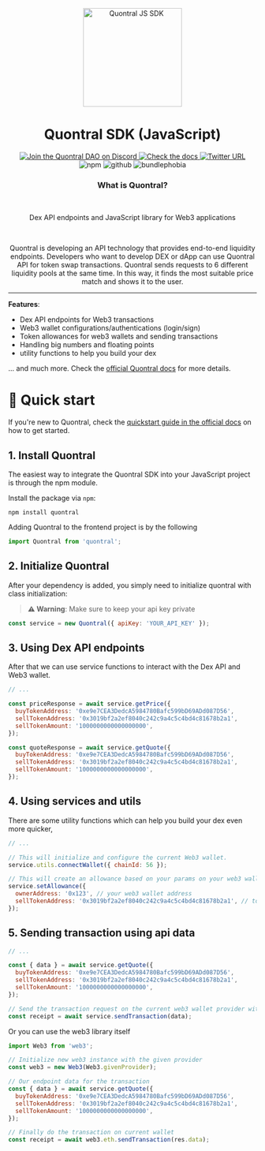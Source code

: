 <!--
  CAUTION: This file is automatically generated. Do not edit it manually!
  To adjust it, change the sdk-readme code generator or its template
-->
<div align="center">
  <a align="center" href="https://quontral.com" target="_blank">
    <img src="https://cdn.discordapp.com/attachments/992423326301565029/1052935885747929158/logo-icon.png" alt="Quontral JS SDK" height=200/>
  </a>
  <h1 align="center">Quontral SDK (JavaScript)</h1>
  <a href="https://discord.gg/Qf22zsnjeH" target="_blank">
    <img alt="Join the Quontral DAO on Discord" src="https://img.shields.io/discord/819584798443569182?color=7289DA&label=Discord&logo=discord&logoColor=ffffff" />
  </a>
  <a href="https://docs.quontral.com" target="_blank">
    <img alt="Check the docs" src="https://img.shields.io/badge/Docs-Full Documentation-21BF96?style=flat&logo=gitbook&logoColor=ffffff" />
  </a>
  <a href="https://twitter.com/quontral" target="_blank">
    <img alt="Twitter URL" src="https://img.shields.io/twitter/url?url=https%3A%2F%2Fquontral.com2?color=7289DA">
  </a><br/>
    <img alt="npm" src="https://img.shields.io/npm/v/quontral?label=version" />
    <img alt="github" src="https://img.shields.io/github/last-commit/quontral/quontral" />
    <img alt="bundlephobia" src="https://img.shields.io/bundlephobia/minzip/quontral" />
  <p>
  </p>
  <h3>What is Quontral?</h3>
  <br />
  <p>
    Dex API endpoints and JavaScript library for Web3 applications
  </p>
  <br/>
  <p>
    Quontral is developing an API technology that provides end-to-end liquidity endpoints. Developers who want to develop DEX or dApp can use Quontral API for token swap transactions. Quontral sends requests to 6 different liquidity pools at the same time. In this way, it finds the most suitable price match and shows it to the user.
  </p>
</div>

---

**Features**:

- Dex API endpoints for Web3 transactions
- Web3 wallet configurations/authentications (login/sign)
- Token allowances for web3 wallets and sending transactions
- Handling big numbers and floating points
- utility functions to help you build your dex

... and much more. Check the [official Quontral docs](https://docs.quontral.com/) for more details.

# 🚀 Quick start

If you're new to Quontral, check the [quickstart guide in the official docs](https://docs.quontral.com/quontral-swap-api/quick-start) on how to get started.

## 1. Install Quontral

The easiest way to integrate the Quontral SDK into your JavaScript project is through the npm module.

Install the package via `npm`:

```shell
npm install quontral
```

Adding Quontral to the frontend project is by the following

```javascript
import Quontral from 'quontral';
```

## 2. Initialize Quontral

After your dependency is added, you simply need to initialize quontral with class initialization:

> **⚠️ Warning**: Make sure to keep your api key private

```javascript
const service = new Quontral({ apiKey: 'YOUR_API_KEY' });
```

## 3. Using Dex API endpoints

After that we can use service functions to interact with the Dex API and Web3 wallet.

```javascript
// ...

const priceResponse = await service.getPrice({
  buyTokenAddress: '0xe9e7CEA3DedcA5984780Bafc599bD69ADd087D56',
  sellTokenAddress: '0x3019bf2a2ef8040c242c9a4c5c4bd4c81678b2a1',
  sellTokenAmount: '1000000000000000000',
});

const quoteResponse = await service.getQuote({
  buyTokenAddress: '0xe9e7CEA3DedcA5984780Bafc599bD69ADd087D56',
  sellTokenAddress: '0x3019bf2a2ef8040c242c9a4c5c4bd4c81678b2a1',
  sellTokenAmount: '1000000000000000000',
});
```

## 4. Using services and utils

There are some utility functions which can help you build your dex even more quicker,

```javascript
// ...

// This will initialize and configure the current Web3 wallet.
service.utils.connectWallet({ chainId: 56 });

// This will create an allowance based on your params on your web3 wallet for the desired token.
service.setAllowance({
  ownerAddress: '0x123', // your web3 wallet address
  sellTokenAddress: '0x3019bf2a2ef8040c242c9a4c5c4bd4c81678b2a1', // token address to create allowance for
});
```

## 5. Sending transaction using api data

```javascript
// ...

const { data } = await service.getQuote({
  buyTokenAddress: '0xe9e7CEA3DedcA5984780Bafc599bD69ADd087D56',
  sellTokenAddress: '0x3019bf2a2ef8040c242c9a4c5c4bd4c81678b2a1',
  sellTokenAmount: '1000000000000000000',
});

// Send the transaction request on the current web3 wallet provider with the given api data of quontral
const receipt = await service.sendTransaction(data);
```

Or you can use the web3 library itself

```javascript
import Web3 from 'web3';

// Initialize new web3 instance with the given provider
const web3 = new Web3(Web3.givenProvider);

// Our endpoint data for the transaction
const { data } = await service.getQuote({
  buyTokenAddress: '0xe9e7CEA3DedcA5984780Bafc599bD69ADd087D56',
  sellTokenAddress: '0x3019bf2a2ef8040c242c9a4c5c4bd4c81678b2a1',
  sellTokenAmount: '1000000000000000000',
});

// Finally do the transaction on current wallet
const receipt = await web3.eth.sendTransaction(res.data);
```
